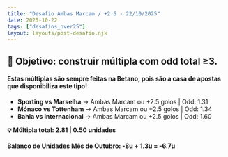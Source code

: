 ```yaml
---
title: "Desafio Ambas Marcam / +2.5 - 22/10/2025"
date: 2025-10-22
tags: ["desafios_over25"]
layout: layouts/post-desafio.njk
---
```


## 🎯 Objetivo: construir múltipla com odd total ≥3.

#### Estas múltiplas são sempre feitas na Betano, pois são a casa de apostas que disponibiliza este tipo!

- **Sporting vs Marselha** → Ambas Marcam ou +2.5 golos | Odd: 1.31 
- **Mónaco vs Tottenham** → Ambas Marcam ou +2.5 golos | Odd: 1.34 
- **Bahia vs Internacional** → Ambas Marcam ou +2.5 golos | Odd: 1.60 


**💡 Múltipla total: 2.81 | 0.50 unidades** 

#### Balanço de Unidades Mês de Outubro: -8u + 1.3u = -6.7u